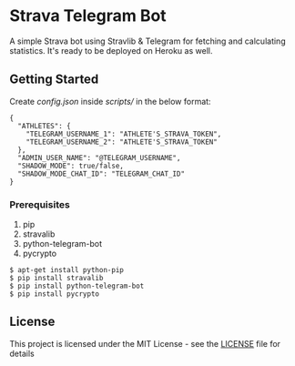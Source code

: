 # Strava Telegram Bot

A simple Strava bot using Stravlib & Telegram for fetching and calculating statistics. It's ready to be deployed on Heroku as well.

## Getting Started

Create _config.json_ inside _scripts/_ in the below format:

```
{
  "ATHLETES": {
    "TELEGRAM_USERNAME_1": "ATHLETE'S_STRAVA_TOKEN",
    "TELEGRAM_USERNAME_2": "ATHLETE'S_STRAVA_TOKEN"
  },
  "ADMIN_USER_NAME": "@TELEGRAM_USERNAME",
  "SHADOW_MODE": true/false,
  "SHADOW_MODE_CHAT_ID": "TELEGRAM_CHAT_ID"
}
```

### Prerequisites

1. pip
2. stravalib
3. python-telegram-bot
4. pycrypto

```
$ apt-get install python-pip
$ pip install stravalib
$ pip install python-telegram-bot
$ pip install pycrypto
```

## License

This project is licensed under the MIT License - see the [LICENSE](https://github.com/panchambharadwaj/strava-telegram-bot/blob/master/LICENSE) file for details